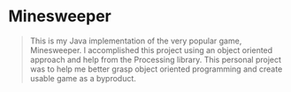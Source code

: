 # Minesweeper
> This is my Java implementation of the very popular game, Minesweeper. I accomplished this project using an object oriented approach and help from the Processing library. This personal project was to help me better grasp object oriented programming and create usable game as a byproduct.
